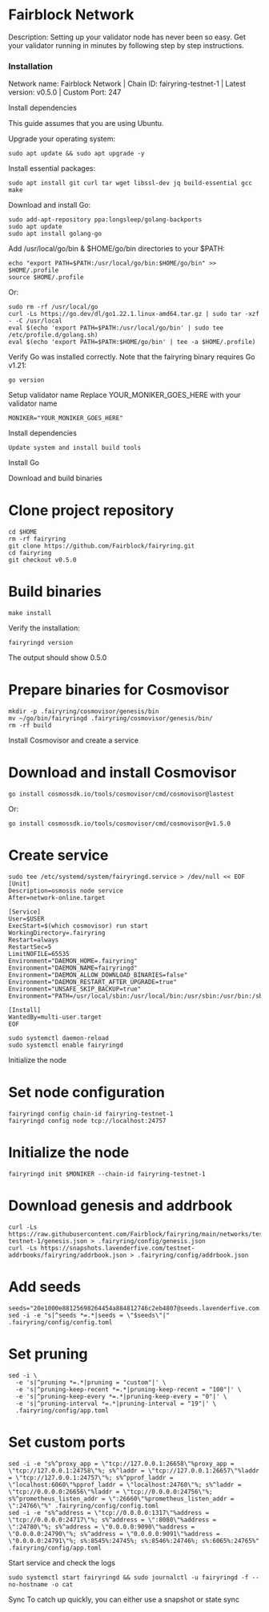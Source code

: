 # Fairblock Network
Description: Setting up your validator node has never been so easy. Get your validator running in minutes by following step by step instructions.
### Installation

Network name: Fairblock Network | Chain ID: fairyring-testnet-1 | Latest version: v0.5.0 | Custom Port: 247

Install dependencies

This guide assumes that you are using Ubuntu.

Upgrade your operating system:
```
sudo apt update && sudo apt upgrade -y
```
Install essential packages:
```
sudo apt install git curl tar wget libssl-dev jq build-essential gcc make
```
Download and install Go:
```
sudo add-apt-repository ppa:longsleep/golang-backports
sudo apt update
sudo apt install golang-go
```
Add /usr/local/go/bin & $HOME/go/bin directories to your $PATH:
```
echo "export PATH=$PATH:/usr/local/go/bin:$HOME/go/bin" >> $HOME/.profile
source $HOME/.profile
```
Or:
```
sudo rm -rf /usr/local/go
curl -Ls https://go.dev/dl/go1.22.1.linux-amd64.tar.gz | sudo tar -xzf - -C /usr/local
eval $(echo 'export PATH=$PATH:/usr/local/go/bin' | sudo tee /etc/profile.d/golang.sh)
eval $(echo 'export PATH=$PATH:$HOME/go/bin' | tee -a $HOME/.profile)
```

Verify Go was installed correctly. Note that the fairyring binary requires Go v1.21:
```
go version
```
Setup validator name
Replace YOUR_MONIKER_GOES_HERE with your validator name

```
MONIKER="YOUR_MONIKER_GOES_HERE"
```
Install dependencies
```
Update system and install build tools
```

Install Go


Download and build binaries

# Clone project repository
```
cd $HOME
rm -rf fairyring
git clone https://github.com/Fairblock/fairyring.git
cd fairyring
git checkout v0.5.0
```

# Build binaries
```
make install
```
Verify the installation:
```
fairyringd version
```
The output should show 0.5.0

# Prepare binaries for Cosmovisor
```
mkdir -p .fairyring/cosmovisor/genesis/bin
mv ~/go/bin/fairyringd .fairyring/cosmovisor/genesis/bin/
rm -rf build
```
Install Cosmovisor and create a service

# Download and install Cosmovisor
```
go install cosmossdk.io/tools/cosmovisor/cmd/cosmovisor@lastest
```
Or:
```
go install cosmossdk.io/tools/cosmovisor/cmd/cosmovisor@v1.5.0
```
# Create service
```
sudo tee /etc/systemd/system/fairyringd.service > /dev/null << EOF
[Unit]
Description=osmosis node service
After=network-online.target

[Service]
User=$USER
ExecStart=$(which cosmovisor) run start
WorkingDirectory=.fairyring
Restart=always
RestartSec=5
LimitNOFILE=65535
Environment="DAEMON_HOME=.fairyring"
Environment="DAEMON_NAME=fairyringd"
Environment="DAEMON_ALLOW_DOWNLOAD_BINARIES=false"
Environment="DAEMON_RESTART_AFTER_UPGRADE=true"
Environment="UNSAFE_SKIP_BACKUP=true"
Environment="PATH=/usr/local/sbin:/usr/local/bin:/usr/sbin:/usr/bin:/sbin:/bin:/usr/games:/usr/local/games:/snap/bin:.fairyring/cosmovisor/current/bin"

[Install]
WantedBy=multi-user.target
EOF
```
```
sudo systemctl daemon-reload
sudo systemctl enable fairyringd
```
Initialize the node

# Set node configuration
```
fairyringd config chain-id fairyring-testnet-1
fairyringd config node tcp://localhost:24757
```
# Initialize the node
```
fairyringd init $MONIKER --chain-id fairyring-testnet-1
```
# Download genesis and addrbook
```
curl -Ls https://raw.githubusercontent.com/Fairblock/fairyring/main/networks/testnets/fairyring-testnet-1/genesis.json > .fairyring/config/genesis.json
curl -Ls https://snapshots.lavenderfive.com/testnet-addrbooks/fairyring/addrbook.json > .fairyring/config/addrbook.json
```
# Add seeds
```
seeds="20e1000e88125698264454a884812746c2eb4807@seeds.lavenderfive.com:24756"
sed -i -e "s|^seeds *=.*|seeds = \"$seeds\"|" .fairyring/config/config.toml
```
# Set pruning
```
sed -i \
  -e 's|^pruning *=.*|pruning = "custom"|' \
  -e 's|^pruning-keep-recent *=.*|pruning-keep-recent = "100"|' \
  -e 's|^pruning-keep-every *=.*|pruning-keep-every = "0"|' \
  -e 's|^pruning-interval *=.*|pruning-interval = "19"|' \
  .fairyring/config/app.toml
```
# Set custom ports
```
sed -i -e "s%^proxy_app = \"tcp://127.0.0.1:26658\"%proxy_app = \"tcp://127.0.0.1:24758\"%; s%^laddr = \"tcp://127.0.0.1:26657\"%laddr = \"tcp://127.0.0.1:24757\"%; s%^pprof_laddr = \"localhost:6060\"%pprof_laddr = \"localhost:24760\"%; s%^laddr = \"tcp://0.0.0.0:26656\"%laddr = \"tcp://0.0.0.0:24756\"%; s%^prometheus_listen_addr = \":26660\"%prometheus_listen_addr = \":24766\"%" .fairyring/config/config.toml
sed -i -e "s%^address = \"tcp://0.0.0.0:1317\"%address = \"tcp://0.0.0.0:24717\"%; s%^address = \":8080\"%address = \":24780\"%; s%^address = \"0.0.0.0:9090\"%address = \"0.0.0.0:24790\"%; s%^address = \"0.0.0.0:9091\"%address = \"0.0.0.0:24791\"%; s%:8545%:24745%; s%:8546%:24746%; s%:6065%:24765%" .fairyring/config/app.toml
```
Start service and check the logs
```
sudo systemctl start fairyringd && sudo journalctl -u fairyringd -f --no-hostname -o cat
```
Sync
To catch up quickly, you can either use a snapshot or state sync
